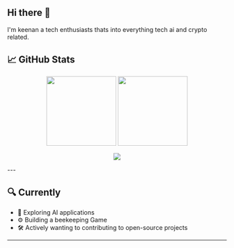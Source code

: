 ## Hi there 👋

I'm keenan a tech enthusiasts thats into everything tech ai and crypto related.

## 📈 GitHub Stats

<p align="center">
  <img src="https://github-readme-stats.vercel.app/api?username=beesting50&show_icons=true&theme=radical" height="160" />
  <img src="https://github-readme-stats.vercel.app/api/top-langs/?username=beesting50&layout=compact&theme=radical" height="160" />
</p>

<p align="center">
  <img src="https://github-readme-activity-graph.vercel.app/graph?username=beesting50&theme=github-compact&hide_border=true" />
</p>
---

## 🔍 Currently

- 🧠 Exploring AI applications
- ⚙️ Building a beekeeping Game
- 🛠️ Actively wanting to contributing to open-source projects  

---
